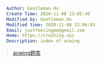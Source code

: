```yaml
   Author: Gentleman.Hu
   Create Time: 2020-11-08 13:05:48
   Modified by: Gentleman.Hu
   Modified time: 2020-11-08 13:06:03
   Email: justfeelingme@gmail.com
   Home: https://crushing.xyz
   Description: index of acwing
 ```

> [acwing题库](https://www.acwing.com/problem/)